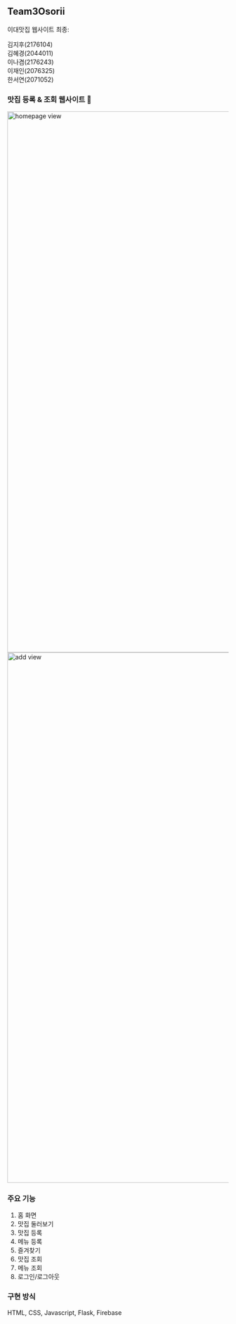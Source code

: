 ## Team3Osorii

이대맛집 웹사이트 최종: <br />

김지후(2176104) <br />
김혜경(2044011) <br />
이나겸(2176243) <br />
이재인(2076325) <br />
한서연(2071052) <br />

### 맛집 등록 & 조회 웹사이트 🍳
<img width="1231" alt="homepage view" src="https://github.com/gradeten/Team3Osorii-FoodWebsite/assets/88281367/e0c3909c-9243-40c6-af8b-90468819850f">
<img width="1207" alt="add view" src="https://github.com/gradeten/Team3Osorii-FoodWebsite/assets/88281367/e54c771c-4bf2-493f-ab62-dc8e8084b337">



### 주요 기능
1. 홈 화면
2. 맛집 둘러보기
3. 맛집 등록
4. 메뉴 등록
5. 즐겨찾기
6. 맛집 조회
7. 메뉴 조회
8. 로그인/로그아웃

### 구현 방식
HTML, CSS, Javascript, Flask, Firebase
